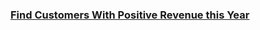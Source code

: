 ### [Find Customers With Positive Revenue this Year](https://leetcode.com/problems/find-customers-with-positive-revenue-this-year)

